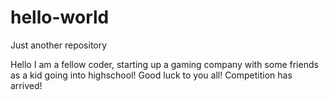 # hello-world

Just another repository

Hello I am a fellow coder, starting up a gaming company with some friends as a kid going into highschool! Good luck to you all! Competition has arrived!
